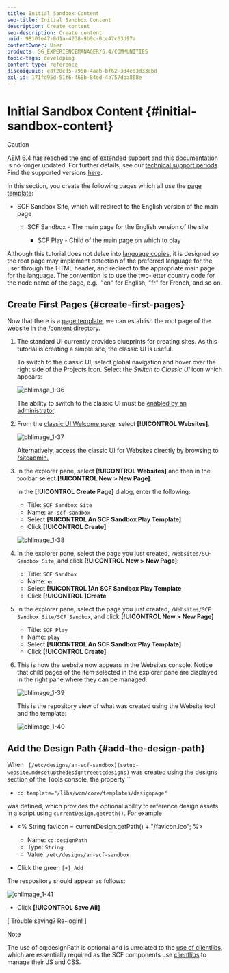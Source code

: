 ```yaml
---
title: Initial Sandbox Content
seo-title: Initial Sandbox Content
description: Create content
seo-description: Create content
uuid: 9810fe47-8d1a-4238-9b9c-0cc47c63d97a
contentOwner: User
products: SG_EXPERIENCEMANAGER/6.4/COMMUNITIES
topic-tags: developing
content-type: reference
discoiquuid: e8f28cd5-7950-4aab-bf62-3d4ed3d33cbd
exl-id: 171fd95d-51f6-468b-84ed-4a757dba868e
---
```

# Initial Sandbox Content {#initial-sandbox-content}

>[!CAUTION]
>
>AEM 6.4 has reached the end of extended support and this documentation is no longer updated. For further details, see our [technical support periods](https://helpx.adobe.com/support/programs/eol-matrix.html). Find the supported versions [here](https://experienceleague.adobe.com/docs/).

In this section, you create the following pages which all use the [page template](initial-app.md#createthepagetemplate):

* SCF Sandbox Site, which will redirect to the English version of the main page

    * SCF Sandbox - The main page for the English version of the site

        * SCF Play - Child of the main page on which to play

Although this tutorial does not delve into [language copies](../../help/sites-administering/tc-prep.md), it is designed so the root page may implement detection of the preferred language for the user through the HTML header, and redirect to the appropriate main page for the language. The convention is to use the two-letter country code for the node name of the page, e.g., "en" for English, "fr" for French, and so on.

## Create First Pages {#create-first-pages}

Now that there is a [page template](initial-app.md#createthepagetemplate), we can establish the root page of the website in the /content directory.

1. The standard UI currently provides blueprints for creating sites. As this tutorial is creating a simple site, the classic UI is useful.

   To switch to the classic UI, select global navigation and hover over the right side of the Projects icon. Select the *Switch to Classic UI* icon which appears:

   ![chlimage_1-36](assets/chlimage_1-36.png)

   The ability to switch to the classic UI must be [enabled by an administrator](../../help/sites-administering/enable-classic-ui.md).

1. From the [classic UI Welcome page](http://localhost:4502/welcome.html), select **[!UICONTROL Websites]**.

   ![chlimage_1-37](assets/chlimage_1-37.png)

   Alternatively, access the classic UI for Websites directly by browsing to [/siteadmin.](http://localhost:4502/siteadmin)

1. In the explorer pane, select **[!UICONTROL Websites]** and then in the toolbar select **[!UICONTROL New > New Page]**.

   In the **[!UICONTROL Create Page]** dialog, enter the following:

    * Title: `SCF Sandbox Site`
    * Name: `an-scf-sandbox`
    * Select **[!UICONTROL An SCF Sandbox Play Template]**
    * Click **[!UICONTROL Create]**

   ![chlimage_1-38](assets/chlimage_1-38.png)

1. In the explorer pane, select the page you just created, `/Websites/SCF Sandbox Site`, and click **[!UICONTROL New > New Page]**:

    * Title: `SCF Sandbox`
    * Name: `en`
    * Select **[!UICONTROL ]An SCF Sandbox Play Template**
    * Click **[!UICONTROL ]Create**

1. In the explorer pane, select the page you just created, `/Websites/SCF Sandbox Site/SCF Sandbox`, and click **[!UICONTROL New > New Page]**

    * Title: `SCF Play`
    * Name: `play`
    * Select **[!UICONTROL An SCF Sandbox Play Template]**
    * Click **[!UICONTROL Create]**

1. This is how the website now appears in the Websites console. Notice that child pages of the item selected in the explorer pane are displayed in the right pane where they can be managed.

   ![chlimage_1-39](assets/chlimage_1-39.png)

   This is the repository view of what was created using the Website tool and the template:

   ![chlimage_1-40](assets/chlimage_1-40.png)

## Add the Design Path {#add-the-design-path}

When ` [/etc/designs/an-scf-sandbox](setup-website.md#setupthedesigntreeetcdesigns)` was created using the designs section of the Tools console, the property ``

* `cq:template="/libs/wcm/core/templates/designpage"`

was defined, which provides the optional ability to reference design assets in a script using `currentDesign.getPath()`. For example

* &lt;% String favIcon = currentDesign.getPath() + "/favicon.ico"; %&gt;


    * Name: `cq:designPath`
    * Type: `String`
    * Value: `/etc/designs/an-scf-sandbox`

* Click the green `[+] Add`

The respository should appear as follows:  

![chlimage_1-41](assets/chlimage_1-41.png)

* Click **[!UICONTROL Save All]**

[ Trouble saving? Re-login! ]

>[!NOTE]
>
>The use of cq:designPath is optional and is unrelated to the [use of clientlibs](develop-app.md#includeclientlibsintemplate), which are essentially required as the SCF components use [clientlibs](client-customize.md#clientlibs-for-scf) to manage their JS and CSS.
